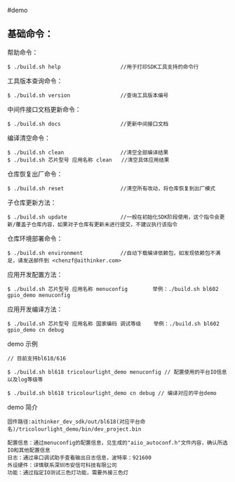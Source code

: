 #demo


## 基础命令：

帮助命令：

```
$ ./build.sh help					//用于打印SDK工具支持的命令行

```

工具版本查询命令：

```
$ ./build.sh version				//查询工具版本编号

```

中间件接口文档更新命令：

```
$ ./build.sh docs					//更新中间接口文档

```

编译清空命令：

```
$ ./build.sh clean					//清空全部编译结果
$ ./build.sh 芯片型号 应用名称 clean   //清空具体应用结果

```

仓库恢复出厂命令：

```
$ ./build.sh reset					//清空所有改动，将仓库恢复到出厂模式

```

子仓库更新方法：

```
$ ./build.sh update					//一般在初始化SDK阶段使用，这个指令会更新/覆盖子仓库内容，如果对子仓库有更新未进行提交，不建议执行该指令

```

仓库环境部署命令：

```
$ ./build.sh environment			//自动下载编译依赖包，如发现依赖包不满足，请发送邮件到 <chenzf@aithinker.com>

```

应用开发配置方法：

```
$ ./build.sh 芯片型号 应用名称 menuconfig		 举例：./build.sh bl602 gpio_demo menuconfig
```

应用开发编译方法：

```
$ ./build.sh 芯片型号 应用名称 国家编码 调试等级	举例：./build.sh bl602 gpio_demo cn debug

```

demo 示例
```
// 目前支持bl618/616

$ ./build.sh bl618 tricolourlight_demo menuconfig // 配置使用的平台IO信息以及log等级等

$ ./build.sh bl618 tricolourlight_demo cn debug // 编译对应的平台demo
```

demo 简介
```
固件路径:aithinker_dev_sdk/out/bl618(对应平台命名)/tricolourlight_demo/bin/dev_project.bin

配置信息：通过menuconfig的配置信息，见生成的"aiio_autoconf.h"文件内容，确认所选IO和其他配置信息
日志：通过串口调试助手查看输出日志信息，波特率：921600
外设硬件：详情联系深圳市安信可科技有限公司
功能：通过指定IO测试三色灯功能，需要外接三色灯


```

